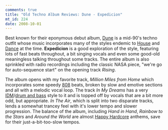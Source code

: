 ```yaml
--- 
comments: true
title: "Old Techno Album Reviews: Dune - Expedicion"
mt_id: 224
date: 2008-10-01
---
```

Best known for their eponymous debut album, [Dune](http://en.wikipedia.org/wiki/Dune_(German_band)) is a mid-90's techno outfit whose music incorporates many of the styles endemic to [House](http://en.wikipedia.org/wiki/House_music) and [Dance](http://en.wikipedia.org/wiki/Electronic_dance_music) at the time.  **Expedicion** is a good exploration of the style, featuring lots of fast beats throughout, a bit singing vocals and even some good-old meaningless talking throughout some tracks.  The entire album is also sprinkled with radio recordings including the classic NASA piece, "we're go for auto-sequence start" on the opening track *Rising*.

The album opens with my favorite track, *Million Miles from Home* which incorporates some speedy [808](http://en.wikipedia.org/wiki/TR-909) beats, broken by slow and emotive sections and all with a melodic vocal loop.  The track *In My Dreams* has a very [IDM](http://en.wikipedia.org/wiki/Intelligent_dance_music)/[drum and bass](http://en.wikipedia.org/wiki/Intelligent_dance_music) style to it and is topped off by vocals that are a bit more odd, but appropriate.  *In The Air*, which is split into two disparate tracks, lends a somewhat trancey feel with it's lower tempo and slower progression.  The balance of the album, including *Hand in Hand*, *Rainbow to the Stars* and *Around the World* are almost [Happy Hardcore](http://en.wikipedia.org/wiki/Happy_Hardcore) anthems, save for their just-a-bit-too-slow tempos.
